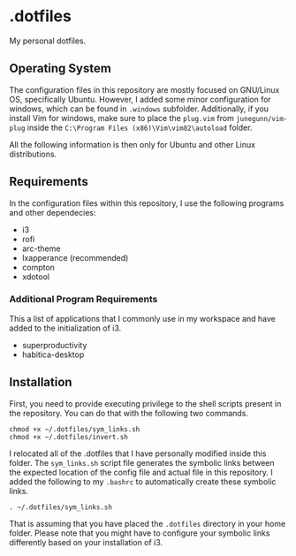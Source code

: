 # .dotfiles
My personal dotfiles.

## Operating System 

The configuration files in this repository are mostly focused on GNU/Linux OS, specifically Ubuntu. However, I added some minor configuration for windows, which can be found in `.windows` subfolder. Additionally, if you install Vim for windows, make sure to place the `plug.vim` from `junegunn/vim-plug` inside the `C:\Program Files (x86)\Vim\vim82\autoload` folder.

All the following information is then only for Ubuntu and other Linux distributions.

## Requirements

In the configuration files within this repository, I use the following programs and other dependecies:

+ i3
+ rofi
+ arc-theme
+ lxapperance (recommended)
+ compton
+ xdotool 

### Additional Program Requirements

This a list of applications that I commonly use in my workspace and have added to the initialization of i3.

+ superproductivity
+ habitica-desktop

## Installation 

First, you need to provide executing privilege to the shell scripts present in the repository. You can do that with the following two commands.

```
chmod +x ~/.dotfiles/sym_links.sh
chmod +x ~/.dotfiles/invert.sh
```

I relocated all of the .dotfiles that I have personally modified inside this folder. The `sym_links.sh` script file generates the symbolic links between the expected location of the config file and actual file in this repository. I added the following to my `.bashrc` to automatically create these symbolic links.

```
. ~/.dotfiles/sym_links.sh
```

That is assuming that you have placed the `.dotfiles` directory in your home folder. Please note that you might have to configure your symbolic links differently based on your installation of i3.

